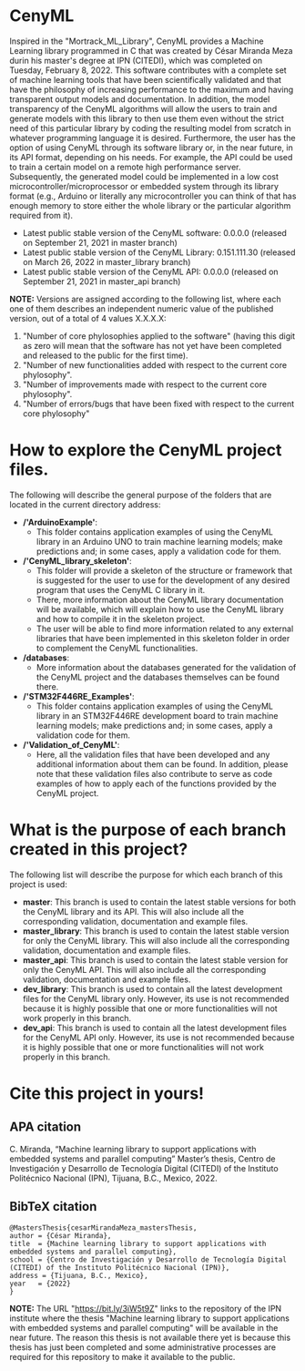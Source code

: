 # CenyML
Inspired in the "Mortrack_ML_Library", CenyML provides a Machine Learning library programmed in C that was created by César Miranda Meza durin his master's degree at IPN (CITEDI), which was completed on Tuesday, February 8, 2022. This software contributes with a complete set of machine learning tools that have been scientifically validated and that have the philosophy of increasing performance to the maximum and having transparent output models and documentation. In addition, the model transparency of the CenyML algorithms will allow the users to train and generate models with this library to then use them even without the strict need of this particular library by coding the resulting model from scratch in whatever programming language it is desired. Furthermore, the user has the option of using CenyML through its software library or, in the near future, in its API format, depending on his needs. For example, the API could be used to train a certain model on a remote high performance server. Subsequently, the generated model could be implemented in a low cost microcontroller/microprocessor or embedded system through its library format (e.g., Arduino or literally any microcontroller you can think of that has enough memory to store either the whole library or the particular algorithm required from it).

- Latest public stable version of the CenyML software: 0.0.0.0 (released on September 21, 2021 in master branch)
- Latest public stable version of the CenyML Library: 0.151.111.30 (released on March 26, 2022 in master_library branch)
- Latest public stable version of the CenyML API: 0.0.0.0 (released on September 21, 2021 in master_api branch)

**NOTE:** Versions are assigned according to the following list, where each one of them describes an independent numeric value of the published version, out of a total of 4 values X.X.X.X:

1. "Number of core phylosophies applied to the software" (having this digit as zero will mean that the software has not yet have been completed and released to the public for the first time).
2. "Number of new functionalities added with respect to the current core phylosophy".
3. "Number of improvements made with respect to the current core phylosophy".
4. "Number of errors/bugs that have been fixed with respect to the current core phylosophy"

# How to explore the CenyML project files.
The following will describe the general purpose of the folders that are located in the current directory address:

- **/'ArduinoExample'**:
    - This folder contains application examples of using the CenyML library in an Arduino UNO to train machine learning models; make predictions and; in some cases, apply a validation code for them.
- **/'CenyML\_library\_skeleton'**:
    - This folder will provide a skeleton of the structure or framework that is suggested for the user to use for the development of any desired program that uses the CenyML C library in it.
    - There, more information about the CenyML library documentation will be available, which will explain how to use the CenyML library and how to compile it in the skeleton project.
    - The user will be able to find more information related to any external libraries that have been implemented in this skeleton folder in order to complement the CenyML functionalities.
- **/databases**:
    - More information about the databases generated for the validation of the CenyML project and the databases themselves can be found there.
- **/'STM32F446RE\_Examples'**:
    - This folder contains application examples of using the CenyML library in an STM32F446RE development board to train machine learning models; make predictions and; in some cases, apply a validation code for them.
- **/'Validation\_of\_CenyML'**:
    - Here, all the validation files that have been developed and any additional information about them can be found. In addition, please note that these validation files also contribute to serve as code examples of how to apply each of the functions provided by the CenyML project.

# What is the purpose of each branch created in this project?
The following list will describe the purpose for which each branch of this project is used:

- **master**:
    This branch is used to contain the latest stable versions for both the CenyML library and its API. This will also include all the corresponding validation, documentation and example files.
- **master_library**:
    This branch is used to contain the latest stable version for only the CenyML library. This will also include all the corresponding validation, documentation and example files.
- **master_api**:
    This branch is used to contain the latest stable version for only the CenyML API. This will also include all the corresponding validation, documentation and example files.
- **dev_library**:
    This branch is used to contain all the latest development files for the CenyML library only. However, its use is not recommended because it is highly possible that one or more functionalities will not work properly in this branch.
- **dev_api**:
    This branch is used to contain all the latest development files for the CenyML API only. However, its use is not recommended because it is highly possible that one or more functionalities will not work properly in this branch.

# Cite this project in yours!

## APA citation
 C. Miranda, “Machine learning library to support applications with embedded systems and parallel computing” Master’s thesis, Centro de Investigación y Desarrollo de Tecnología Digital (CITEDI) of the Instituto Politécnico Nacional (IPN), Tijuana, B.C., Mexico, 2022.

## BibTeX citation
```$bibtex
@MastersThesis{cesarMirandaMeza_mastersThesis,
author = {César Miranda},
title  = {Machine learning library to support applications with embedded systems and parallel computing},
school = {Centro de Investigación y Desarrollo de Tecnología Digital (CITEDI) of the Instituto Politécnico Nacional (IPN)},
address = {Tijuana, B.C., Mexico},
year   = {2022}
}
```

**NOTE:** The URL "https://bit.ly/3iW5t9Z" links to the repository of the IPN institute where the thesis "Machine learning library to support applications with embedded systems and parallel computing" will be available in the near future. The reason this thesis is not available there yet is because this thesis has just been completed and some administrative processes are required for this repository to make it available to the public.
